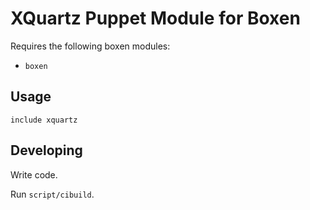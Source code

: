 # XQuartz Puppet Module for Boxen

Requires the following boxen modules:

* `boxen`

## Usage

```puppet
include xquartz
```

## Developing

Write code.

Run `script/cibuild`.
